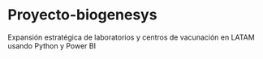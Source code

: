# Proyecto-biogenesys
Expansión estratégica de laboratorios y centros de vacunación en LATAM usando Python y Power BI
